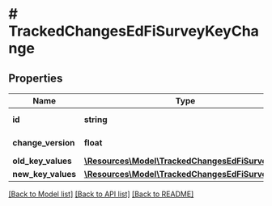 # # TrackedChangesEdFiSurveyKeyChange

## Properties

Name | Type | Description | Notes
------------ | ------------- | ------------- | -------------
**id** | **string** | Resource identifier | [optional]
**change_version** | **float** | Change version | [optional]
**old_key_values** | [**\Resources\Model\TrackedChangesEdFiSurveyKey**](TrackedChangesEdFiSurveyKey.md) |  | [optional]
**new_key_values** | [**\Resources\Model\TrackedChangesEdFiSurveyKey**](TrackedChangesEdFiSurveyKey.md) |  | [optional]

[[Back to Model list]](../../README.md#models) [[Back to API list]](../../README.md#endpoints) [[Back to README]](../../README.md)
